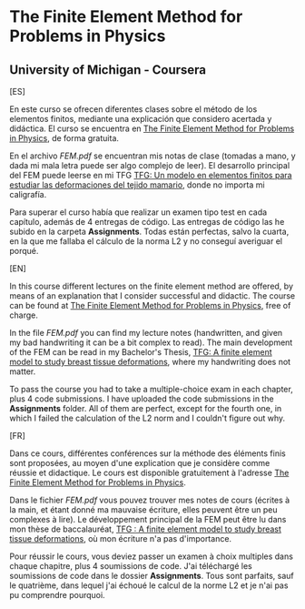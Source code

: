 # The Finite Element Method for Problems in Physics
## University of Michigan - Coursera

[ES]

En este curso se ofrecen diferentes clases sobre el método de los elementos finitos, mediante una explicación que considero acertada y didáctica. El curso se encuentra en [The Finite Element Method for Problems in Physics](https://www.coursera.org/learn/finite-element-method), de forma gratuita.

En el archivo *FEM.pdf* se encuentran mis notas de clase (tomadas a mano, y dada mi mala letra puede ser algo complejo de leer). El desarrollo principal del FEM puede leerse en mi TFG [TFG: Un modelo en elementos finitos para estudiar las deformaciones del tejido mamario](https://github.com/Lorenc1o/Math_Info_UniversityNotes/tree/main/ComputerScience/TFG), donde no importa mi caligrafía.

Para superar el curso había que realizar un examen tipo test en cada capítulo, además de 4 entregas de código. Las entregas de código las he subido en la carpeta **Assignments**. Todas están perfectas, salvo la cuarta, en la que me fallaba el cálculo de la norma L2 y no conseguí averiguar el porqué.

[EN]

In this course different lectures on the finite element method are offered, by means of an explanation that I consider successful and didactic. The course can be found at [The Finite Element Method for Problems in Physics](https://www.coursera.org/learn/finite-element-method), free of charge.

In the file *FEM.pdf* you can find my lecture notes (handwritten, and given my bad handwriting it can be a bit complex to read). The main development of the FEM can be read in my Bachelor's Thesis, [TFG: A finite element model to study breast tissue deformations](https://github.com/Lorenc1o/Math_Info_UniversityNotes/tree/main/ComputerScience/TFG), where my handwriting does not matter.

To pass the course you had to take a multiple-choice exam in each chapter, plus 4 code submissions. I have uploaded the code submissions in the **Assignments** folder. All of them are perfect, except for the fourth one, in which I failed the calculation of the L2 norm and I couldn't figure out why.

[FR]

Dans ce cours, différentes conférences sur la méthode des éléments finis sont proposées, au moyen d'une explication que je considère comme réussie et didactique. Le cours est disponible gratuitement à l'adresse [The Finite Element Method for Problems in Physics](https://www.coursera.org/learn/finite-element-method).

Dans le fichier *FEM.pdf* vous pouvez trouver mes notes de cours (écrites à la main, et étant donné ma mauvaise écriture, elles peuvent être un peu complexes à lire). Le développement principal de la FEM peut être lu dans mon thèse de baccalauréat, [TFG : A finite element model to study breast tissue deformations](https://github.com/Lorenc1o/Math_Info_UniversityNotes/tree/main/ComputerScience/TFG), où mon écriture n'a pas d'importance.

Pour réussir le cours, vous deviez passer un examen à choix multiples dans chaque chapitre, plus 4 soumissions de code. J'ai téléchargé les soumissions de code dans le dossier **Assignments**. Tous sont parfaits, sauf le quatrième, dans lequel j'ai échoué le calcul de la norme L2 et je n'ai pas pu comprendre pourquoi.
